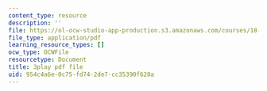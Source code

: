 ```yaml
---
content_type: resource
description: ''
file: https://ol-ocw-studio-app-production.s3.amazonaws.com/courses/18-s997-introduction-to-matlab-programming-fall-2011/954c4a6e0c75fd742de7cc35390f620a_OisFNNzz3xQ.pdf
file_type: application/pdf
learning_resource_types: []
ocw_type: OCWFile
resourcetype: Document
title: 3play pdf file
uid: 954c4a6e-0c75-fd74-2de7-cc35390f620a
---
```

